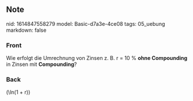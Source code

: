 ## Note
nid: 1614847558279
model: Basic-d7a3e-4ce08
tags: 05_uebung
markdown: false

### Front
Wie erfolgt die Umrechnung von Zinsen z. B. r = 10 % <b>ohne Compounding</b> in Zinsen mit <b>Compounding</b>?

### Back
\(\ln(1 + r)\)
